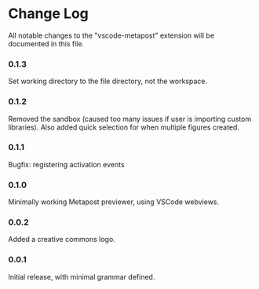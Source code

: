# Change Log

All notable changes to the "vscode-metapost" extension will be documented in this file.

### 0.1.3

Set working directory to the file directory, not the workspace.

### 0.1.2

Removed the sandbox (caused too many issues if user is importing custom libraries). Also added quick selection for when multiple figures created.

### 0.1.1

Bugfix: registering activation events

### 0.1.0

Minimally working Metapost previewer, using VSCode webviews.

### 0.0.2

Added a creative commons logo.

### 0.0.1

Initial release, with minimal grammar defined.